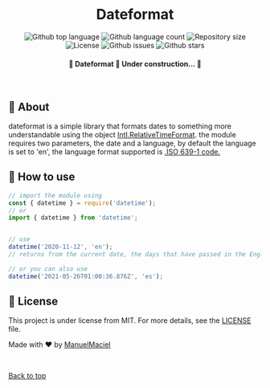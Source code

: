 <div align="center" id="top"> 
  <!-- <img src="./.github/app.gif" alt="Dateformat" /> -->
  &#xa0;

  <!-- <a href="https://dateformat.netlify.app">Demo</a> -->
</div>

<h1 align="center">Dateformat</h1>

<p align="center">
  <img alt="Github top language" src="https://img.shields.io/github/languages/top/ManuelMaciel/dateformat?color=56BEB8">

  <img alt="Github language count" src="https://img.shields.io/github/languages/count/ManuelMaciel/dateformat?color=56BEB8">

  <img alt="Repository size" src="https://img.shields.io/github/repo-size/ManuelMaciel/dateformat?color=56BEB8">

  <img alt="License" src="https://img.shields.io/github/license/ManuelMaciel/dateformat?color=56BEB8">

  <img alt="Github issues" src="https://img.shields.io/github/issues/ManuelMaciel/dateformat?color=56BEB8" />

  <!-- <img alt="Github forks" src="https://img.shields.io/github/forks/{{YOUR_GITHUB_USERNAME}}/dateformat?color=56BEB8" /> -->

  <img alt="Github stars" src="https://img.shields.io/github/stars/ManuelMaciel/dateformat?color=56BEB8" />
</p>

<!-- Status -->

<h4 align="center"> 
	🚧  Dateformat 🚀 Under construction...  🚧
</h4> 

<!-- <hr> -->

<!-- <p align="center">
  <a href="#dart-about">About</a> &#xa0; | &#xa0; 
  <a href="#sparkles-features">Features</a> &#xa0; | &#xa0;
  <a href="#rocket-technologies">Technologies</a> &#xa0; | &#xa0;
  <a href="#white_check_mark-requirements">Requirements</a> &#xa0; | &#xa0;
  <a href="#checkered_flag-starting">Starting</a> &#xa0; | &#xa0;
  <a href="#memo-license">License</a> &#xa0; | &#xa0;
  
</p> -->

<br>

## :dart: About ##

dateformat is a simple library that formats dates to something more understandable using the object <a href="https://developer.mozilla.org/es/docs/Web/JavaScript/Reference/Global_Objects/Intl/RelativeTimeFormat" target="_blank">Intl.RelativeTimeFormat</a>.
the module requires two parameters, the date and a language, by default the language is set to 'en', the language format supported is <a href="https://en.wikipedia.org/wiki/List_of_ISO_639-1_codes" target="_blank">.ISO 639-1 code.</a>

<!-- ## :sparkles: Features ##

:heavy_check_mark: Feature 1;\
:heavy_check_mark: Feature 2;\
:heavy_check_mark: Feature 3; -->

<!-- ## :rocket: Technologies ##

The following tools were used in this project:

- [Expo](https://expo.io/)
- [Node.js](https://nodejs.org/en/)
- [React](https://pt-br.reactjs.org/)
- [React Native](https://reactnative.dev/)
- [TypeScript](https://www.typescriptlang.org/) -->
<!-- 
## :white_check_mark: Requirements ##

Before starting :checkered_flag:, you need to have [Git](https://git-scm.com) and [Node](https://nodejs.org/en/) installed. -->

## :checkered_flag: How to use ##

```javascript
// import the module using
const { datetime } = require('datetime');
// or
import { datetime } from 'datetime';


// use
datetime('2020-11-12', 'en');
// returns from the current date, the days that have passed in the English language

// or you can also use
datetime('2021-05-26T01:00:36.876Z', 'es');
```

## :memo: License ##

This project is under license from MIT. For more details, see the [LICENSE](LICENSE.md) file.


Made with :heart: by <a href="https://github.com/ManuelMaciel" target="_blank">ManuelMaciel</a>

&#xa0;

<a href="#top">Back to top</a>
